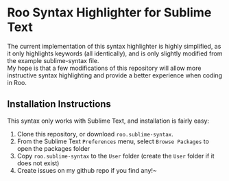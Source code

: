 # Roo Syntax Highlighter for Sublime Text

The current implementation of this syntax highlighter is highly simplified, as it only highlights keywords (all identically), and is only slightly modified from the example sublime-syntax file.  
My hope is that a few modifications of this repository will allow more instructive syntax highlighting and provide a better experience when coding in Roo.  

## Installation Instructions
This syntax only works with Sublime Text, and installation is fairly easy:
1. Clone this repository, or download `roo.sublime-syntax`.
2. From the Sublime Text `Preferences` menu, select `Browse Packages` to open the packages folder
3. Copy `roo.sublime-syntax` to the `User` folder (create the `User` folder if it does not exist)
4. Create issues on my github repo if you find any!~
